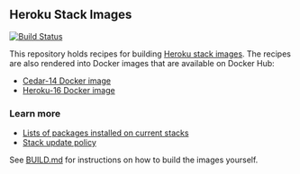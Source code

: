## Heroku Stack Images

[![Build Status](https://travis-ci.org/heroku/stack-images.svg?branch=master)](https://travis-ci.org/heroku/stack-images)

This repository holds recipes for building [Heroku stack images](https://devcenter.heroku.com/articles/stack).  The recipes are also rendered into Docker images that are available on Docker Hub:  

* [Cedar-14 Docker image](https://registry.hub.docker.com/u/heroku/cedar/)
* [Heroku-16 Docker image](https://registry.hub.docker.com/u/heroku/heroku/)

### Learn more
* [Lists of packages installed on current stacks](https://devcenter.heroku.com/articles/stack-packages)
* [Stack update policy](https://devcenter.heroku.com/articles/stack-update-policy) 

See [BUILD.md](BUILD.md) for instructions on how to build the images yourself.
